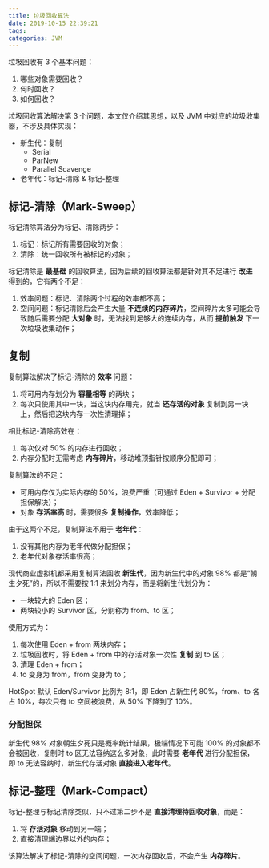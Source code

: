 ```yaml
---
title: 垃圾回收算法
date: 2019-10-15 22:39:21
tags:
categories: JVM
---
```


垃圾回收有 3 个基本问题：

1. 哪些对象需要回收？
2. 何时回收？
3. 如何回收？

垃圾回收算法解决第 3 个问题，本文仅介绍其思想，以及 JVM 中对应的垃圾收集器，不涉及具体实现：

* 新生代：复制
  * Serial
  * ParNew
  * Parallel Scavenge
* 老年代：标记-清除 & 标记-整理

<!-- more -->

## 标记-清除（Mark-Sweep）

标记清除算法分为标记、清除两步：

1. 标记：标记所有需要回收的对象；
2. 清除：统一回收所有被标记的对象；

标记清除是 **最基础** 的回收算法，因为后续的回收算法都是针对其不足进行 **改进** 得到的，它有两个不足：

1. 效率问题：标记、清除两个过程的效率都不高；
2. 空间问题：标记清除后会产生大量 **不连续的内存碎片**，空间碎片太多可能会导致随后需要分配 **大对象** 时，无法找到足够大的连续内存，从而 **提前触发** 下一次垃圾收集动作；

## 复制

复制算法解决了标记-清除的 **效率** 问题：

1. 将可用内存划分为 **容量相等** 的两块；
2. 每次只使用其中一块，当这块内存用完，就当 **还存活的对象** 复制到另一块上，然后把这块内存一次性清理掉；

相比标记-清除高效在：

1. 每次仅对 50% 的内存进行回收；
2. 内存分配时无需考虑 **内存碎片**，移动堆顶指针按顺序分配即可；

复制算法的不足：

* 可用内存仅为实际内存的 50%，浪费严重（可通过 Eden + Survivor + 分配担保解决）；
* 对象 **存活率高** 时，需要很多 **复制操作**，效率降低；

由于这两个不足，复制算法不用于 **老年代**：

1. 没有其他内存为老年代做分配担保；
2. 老年代对象存活率很高；

现代商业虚拟机都采用复制算法回收 **新生代**，因为新生代中的对象 98% 都是“朝生夕死”的，所以不需要按 1:1 来划分内存，而是将新生代划分为：

* 一块较大的 Eden 区；
* 两块较小的 Survivor 区，分别称为 from、to 区；

使用方式为：

1. 每次使用 Eden + from 两块内存；
2. 垃圾回收时，将 Eden + from 中的存活对象一次性 **复制** 到 to 区；
3. 清理 Eden + from；
4. to 变身为 from，from 变身为 to；

HotSpot 默认 Eden/Survivor 比例为 8:1，即 Eden 占新生代 80%，from、to 各占 10%，每次只有 to 空间被浪费，从 50% 下降到了 10%。

### 分配担保

新生代 98% 对象朝生夕死只是概率统计结果，极端情况下可能 100% 的对象都不会被回收，复制时 to 区无法容纳这么多对象，此时需要 **老年代** 进行分配担保，即 to 无法容纳时，新生代存活对象 **直接进入老年代**。

## 标记-整理（Mark-Compact）

标记-整理与标记清除类似，只不过第二步不是 **直接清理待回收对象**，而是：

1. 将 **存活对象** 移动到另一端；
2. 直接清理端边界以外的内存；

该算法解决了标记-清除的空间问题，一次内存回收后，不会产生 **内存碎片**。
